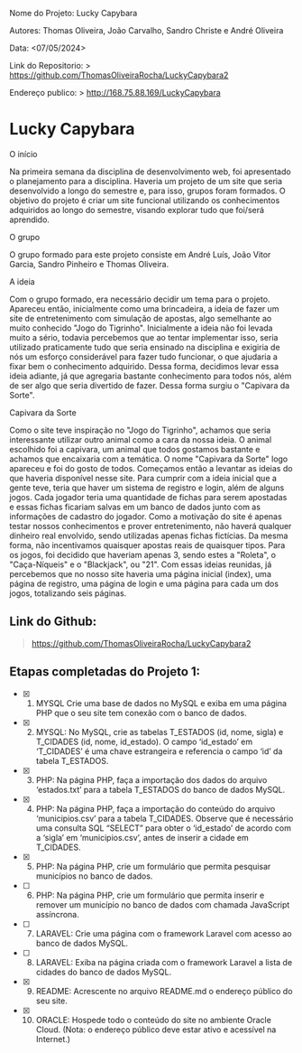 Nome do Projeto: Lucky Capybara

Autores: Thomas Oliveira, João Carvalho, Sandro Christe e André Oliveira

Data: <07/05/2024>

Link do Repositorio: > https://github.com/ThomasOliveiraRocha/LuckyCapybara2

Endereço publico: > http://168.75.88.169/LuckyCapybara



# Lucky Capybara

O início

Na primeira semana da disciplina de desenvolvimento web, foi apresentado o planejamento para a disciplina. Haveria um projeto de um site que seria desenvolvido a longo do semestre e, para isso, grupos foram formados. O objetivo do projeto é criar um site funcional utilizando os conhecimentos adquiridos ao longo do semestre, visando explorar tudo que foi/será aprendido.



O grupo

O grupo formado para este projeto consiste em André Luís, João Vitor Garcia, Sandro Pinheiro e Thomas Oliveira. 



A ideia

Com o grupo formado, era necessário decidir um tema para o projeto. Apareceu então, inicialmente como uma brincadeira, a ideia de fazer um site de entretenimento com simulação de apostas, algo semelhante ao muito conhecido "Jogo do Tigrinho". Inicialmente a ideia não foi levada muito a sério, todavia percebemos que ao tentar implementar isso, seria utilizado praticamente tudo que seria ensinado na disciplina e exigiria de nós um esforço considerável para fazer tudo funcionar, o que ajudaria a fixar bem o conhecimento adquirido. Dessa forma, decidimos levar essa ideia adiante, já que agregaria bastante conhecimento para todos nós, além de ser algo que seria divertido de fazer. Dessa forma surgiu o "Capivara da Sorte".



Capivara da Sorte

Como o site teve inspiração no "Jogo do Tigrinho", achamos que seria interessante utilizar outro animal como a cara da nossa ideia. O animal escolhido foi a capivara, um animal que todos gostamos bastante e achamos que encaixaria com a temática. O nome "Capivara da Sorte" logo apareceu e foi do gosto de todos. Começamos então a levantar as ideias do que haveria disponível nesse site. Para cumprir com a ideia inicial que a gente teve, teria que haver um sistema de registro e login, além de alguns jogos. Cada jogador teria uma quantidade de fichas para serem apostadas e essas fichas ficariam salvas em um banco de dados junto com as informações de cadastro do jogador. Como a motivação do site é apenas testar nossos conhecimentos e prover entretenimento, não haverá qualquer dinheiro real envolvido, sendo utilizadas apenas fichas fictícias. Da mesma forma, não incentivamos quaisquer apostas reais de quaisquer tipos. Para os jogos, foi decidido que haveriam apenas 3, sendo estes a "Roleta", o "Caça-Níqueis" e o "Blackjack", ou "21". Com essas ideias reunidas, já percebemos que no nosso site haveria uma página inicial (index), uma página de registro, uma página de login e uma página para cada um dos jogos, totalizando seis páginas.

## Link do Github:
> https://github.com/ThomasOliveiraRocha/LuckyCapybara2

## Etapas completadas do Projeto 1:

- [X] 1) MYSQL Crie uma base de dados no MySQL e exiba em uma página PHP que o seu site tem conexão com o banco de dados.

- [X] 2) MYSQL: No MySQL, crie as tabelas T_ESTADOS (id, nome, sigla) e T_CIDADES (id, nome, id_estado). O campo ‘id_estado’ em ‘T_CIDADES’ é uma chave estrangeira e referencia o campo ‘id’ da tabela T_ESTADOS.

- [X] 3) PHP: Na página PHP, faça a importação dos dados do arquivo ‘estados.txt’ para a tabela T_ESTADOS do banco de dados MySQL.

- [X] 4) PHP: Na página PHP, faça a importação do conteúdo do arquivo ‘municipios.csv’ para a tabela T_CIDADES. Observe que é necessário uma consulta SQL “SELECT” para obter o ‘id_estado’ de acordo com a ‘sigla’ em ‘municipios.csv’, antes de inserir a cidade em T_CIDADES.

- [x] 5) PHP: Na página PHP, crie um formulário que permita pesquisar municípios no banco de dados.

- [ ] 6) PHP: Na página PHP, crie um formulário que permita inserir e remover um município no banco de dados com chamada JavaScript assíncrona.

- [ ] 7) LARAVEL: Crie uma página com o framework Laravel com acesso ao banco de dados MySQL.

- [ ] 8) LARAVEL: Exiba na página criada com o framework Laravel a lista de cidades do banco de dados MySQL.

- [X] 9) README: Acrescente no arquivo README.md o endereço público do seu site.

- [X] 10) ORACLE: Hospede todo o conteúdo do site no ambiente Oracle Cloud. (Nota: o endereço público deve estar ativo e acessível na Internet.)
